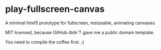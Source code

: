 # play-fullscreen-canvas

A minimal html5 prototype for fullscreen, resizeable, animating canvases.

MIT licensed, because GitHub didn'T gave me a public domain template.

You need to compile the coffee first. ;)
